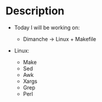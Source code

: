 # Description

- Today I will be working on:
    - Dimanche ->  Linux + Makefile

- Linux:
  - Make
  - Sed
  - Awk
  - Xargs
  - Grep
  - Perl
    
